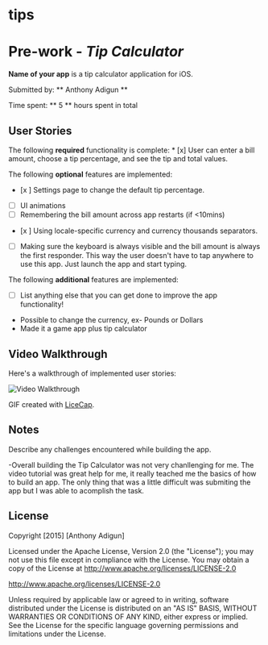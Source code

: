# tips

# Pre-work - *Tip Calculator* 
 
**Name of your app** is a tip calculator application for iOS.  

Submitted by: ** Anthony Adigun **  

Time spent: ** 5 ** hours spent in total  

## User Stories  

The following **required** functionality is complete: * [x] User can enter a bill amount, choose a tip percentage, and see the tip and total values.  

The following **optional** features are implemented: 
* [x ] Settings page to change the default tip percentage. 
* [ ] UI animations 
* [ ] Remembering the bill amount across app restarts (if <10mins) 
* [x ] Using locale-specific currency and currency thousands separators. 
* [ ] Making sure the keyboard is always visible and the bill amount is always the first responder. This way the user doesn't have to tap anywhere to use this app. Just launch the app and start typing.  

The following **additional** features are implemented:  

- [ ] List anything else that you can get done to improve the app functionality!  
- Possible to change the currency, ex- Pounds or Dollars
- Made it a game app plus tip calculator

## Video Walkthrough   

Here's a walkthrough of implemented user stories:  

<img src='http://imgur.com/vBJbxz5.gif' title='Video Walkthrough' width='' alt='Video Walkthrough' />  

GIF created with [LiceCap](http://www.cockos.com/licecap/). 
 
## Notes  

Describe any challenges encountered while building the app. 

-Overall building the Tip Calculator was not very chanllenging for me. The video tutorial was great help for me, it really teached me the basics of how to build an app. The only thing that was a little difficult was submiting the app but I was able to acomplish the task. 

## License      

Copyright [2015] [Anthony Adigun]      

Licensed under the Apache License, Version 2.0 (the "License");     you may not use this file except in compliance with the License.     You may obtain a copy of the License at          http://www.apache.org/licenses/LICENSE-2.0

http://www.apache.org/licenses/LICENSE-2.0      

Unless required by applicable law or agreed to in writing, software     distributed under the License is distributed on an "AS IS" BASIS,     WITHOUT WARRANTIES OR CONDITIONS OF ANY KIND, either express or implied.     See the License for the specific language governing permissions and     limitations under the License.


